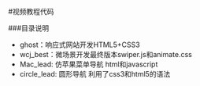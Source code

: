 #视频教程代码 

###目录说明
* ghost：响应式网站开发HTML5+CSS3
* wcj_best：微场景开发最终版本swiper.js和animate.css
* Mac_lead: 仿苹果菜单导航 html和javascript
* circle_lead: 圆形导航 利用了css3和html5的语法 